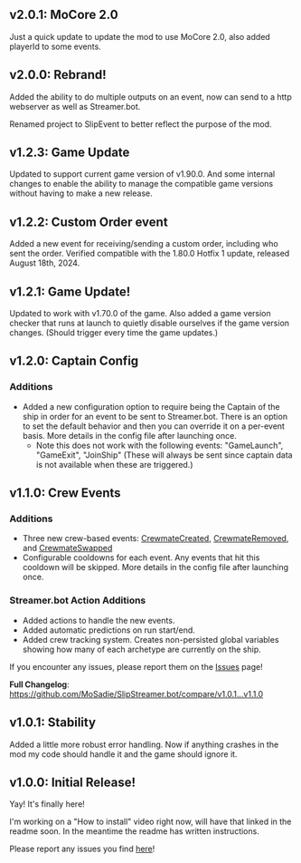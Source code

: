 ## v2.0.1: MoCore 2.0

Just a quick update to update the mod to use MoCore 2.0, also added playerId to some events.

## v2.0.0: Rebrand!

Added the ability to do multiple outputs on an event, now can send to a http webserver as well as Streamer.bot.

Renamed project to SlipEvent to better reflect the purpose of the mod.

## v1.2.3: Game Update

Updated to support current game version of v1.90.0. And some internal changes to enable the ability to manage the compatible game versions without having to make a new release.

## v1.2.2: Custom Order event

Added a new event for receiving/sending a custom order, including who sent the order.
Verified compatible with the 1.80.0 Hotfix 1 update, released August 18th, 2024.

## v1.2.1: Game Update!

Updated to work with v1.70.0 of the game. Also added a game version checker that runs at launch to quietly disable ourselves if the game version changes. (Should trigger every time the game updates.)

## v1.2.0: Captain Config

### Additions
- Added a new configuration option to require being the Captain of the ship in order for an event to be sent to Streamer.bot. There is an option to set the default behavior and then you can override it on a per-event basis. More details in the config file after launching once.
    - Note this does not work with the following events: "GameLaunch", "GameExit", "JoinShip" (These will always be sent since captain data is not available when these are triggered.)

## v1.1.0: Crew Events

### Additions
- Three new crew-based events: [CrewmateCreated](https://github.com/MoSadie/SlipStreamer.bot?tab=readme-ov-file#crewmatecreated), [CrewmateRemoved](https://github.com/MoSadie/SlipStreamer.bot?tab=readme-ov-file#crewmateremoved), and [CrewmateSwapped](https://github.com/MoSadie/SlipStreamer.bot?tab=readme-ov-file#crewmateswapped)
- Configurable cooldowns for each event. Any events that hit this cooldown will be skipped. More details in the config file after launching once.

### Streamer.bot Action Additions
- Added actions to handle the new events.
- Added automatic predictions on run start/end.
- Added crew tracking system. Creates non-persisted global variables showing how many of each archetype are currently on the ship.

If you encounter any issues, please report them on the [Issues](https://github.com/MoSadie/SlipStreamer.bot/issues) page!

**Full Changelog**: https://github.com/MoSadie/SlipStreamer.bot/compare/v1.0.1...v1.1.0

## v1.0.1: Stability

Added a little more robust error handling. Now if anything crashes in the mod my code should handle it and the game should ignore it.

## v1.0.0: Initial Release!

Yay! It's finally here!

I'm working on a "How to install" video right now, will have that linked in the readme soon. In the meantime the readme has written instructions.

Please report any issues you find [here](https://github.com/MoSadie/SlipStreamer.bot/issues)!